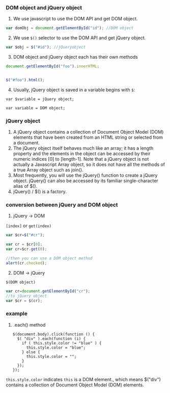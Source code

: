 ### DOM object and jQuery object
1. We use javascript to use the DOM API and get DOM object.
```javascript
var domObj = document.getElementById("id"); //DOM object
```

2. We use `$()` selector to use the DOM API and get jQuery object.
```javascript
var $obj = $("#id"); //jQueryobject
```

3. DOM object and jQuery object each has their own methods

```javascript
document.getElementById("foo").innerHTML;


$("#foo").html(); 
```

4. Usually, jQuery object is saved in a variable begins with `$`:
```javacript
var $variable = jQuery object;

var variable = DOM object;
```

### jQuery object
1. A jQuery object contains a collection of Document Object Model (DOM) elements that have been created from an HTML string or selected from a document. 
2. The jQuery object itself behaves much like an array; it has a length property and the elements in the object can be accessed by their numeric indices [0] to [length-1]. Note that a jQuery object is not actually a Javascript Array object, so it does not have all the methods of a true Array object such as join().
3. Most frequently, you will use the jQuery() function to create a jQuery object. jQuery() can also be accessed by its familiar single-character alias of $(). 
4. jQuery() / $() is a factory.

### conversion between jQuery and DOM object

1. jQuery -> DOM

`[index]` or `get(index)`
```javascript
var $cr=$("#cr"); 

var cr = $cr[0]; 
var cr=$cr.get(0);

//then you can use a DOM object method
alert(cr.checked); 
```

2. DOM -> jQuery

`$(DOM object)`
```javascript
var cr=document.getElementById("cr"); 
//to jQuery object
var $cr = $(cr); 
````

### example
1. .each() method
```javadcript
   $(document.body).click(function () {
     $( "div" ).each(function (i) {
       if ( this.style.color != "blue" ) {
         this.style.color = "blue";
       } else {
         this.style.color = "";
       }
     });
   });
```
`this.style.color` indicates `this` is a DOM element., which means $("div") contains a collection of Document Object Model (DOM) elements.
